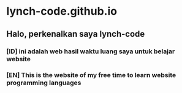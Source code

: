 # lynch-code.github.io
## Halo, perkenalkan saya lynch-code
### [ID] ini adalah web hasil waktu luang saya untuk belajar website
### [EN] This is the website of my free time to learn website programming languages
